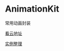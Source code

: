 # AnimationKit
常用动画封装

[看云地址](https://www.kancloud.cn/cml244/javascript/1298353)

[实例整理](https://github.com/onmyway133/fantastic-ios-animation/blob/master/Animation/framework.md)
